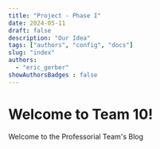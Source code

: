 ```yaml
---
title: "Project - Phase I"
date: 2024-05-11
draft: false
description: "Our Idea"
tags: ["authors", "config", "docs"]
slug: "index"
authors:
  - "eric_gerber"
showAuthorsBadges : false
---
```


# Welcome to Team 10!

Welcome to the Professorial Team's Blog
